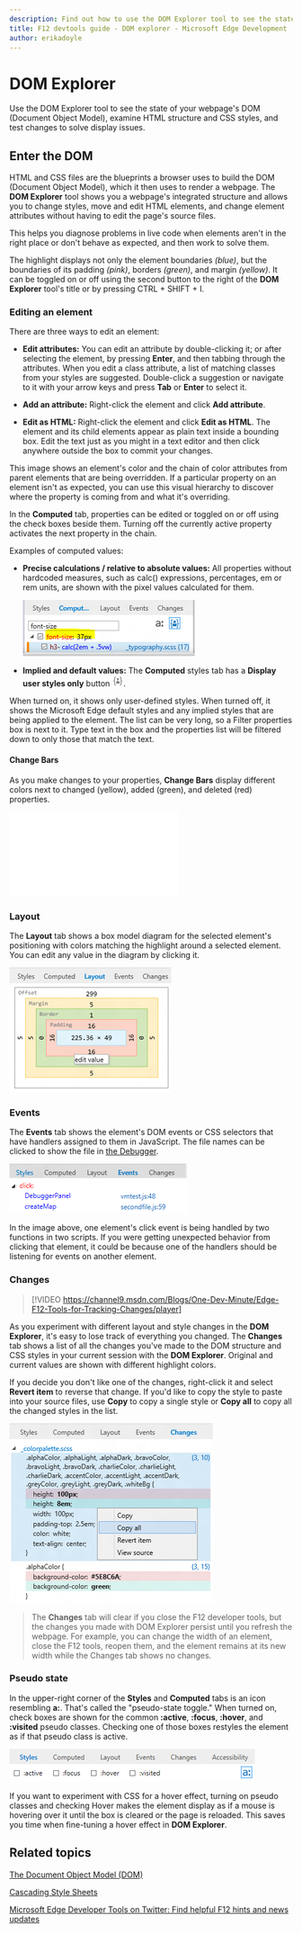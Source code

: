 ```yaml
---
description: Find out how to use the DOM Explorer tool to see the state of your webpage’s DOM, examine HTML structure and CSS styles, and test changes.
title: F12 devtools guide - DOM explorer - Microsoft Edge Development
author: erikadoyle
---
```


# DOM Explorer

Use the DOM Explorer tool to see the state of your webpage's DOM (Document Object Model), examine HTML structure and CSS styles, and test changes to solve display issues.

## Enter the DOM
HTML and CSS files are the blueprints a browser uses to build the DOM (Document Object Model), which it then uses to render a webpage. The **DOM Explorer** tool shows you a webpage's integrated structure and allows you to change styles, move and edit HTML elements, and change element attributes without having to edit the page's source files.

This helps you diagnose problems in live code when elements aren't in the right place or don't behave as expected, and then work to solve them.




The highlight displays not only the element boundaries *(blue)*, but the boundaries of its padding *(pink)*, borders *(green)*, and margin *(yellow)*. It can be toggled on or off using the second button to the right of the **DOM Explorer** tool's title or by pressing CTRL + SHIFT + I.

### Editing an element
There are three ways to edit an element:

  - **Edit attributes:** You can edit an attribute by double-clicking it; or after selecting the element, by pressing **Enter**, and then tabbing through the attributes.
   When you edit a class attribute, a list of matching classes from your styles are suggested. Double-click a suggestion or navigate to it with your arrow keys and press **Tab** or **Enter** to select it.

  - **Add an attribute:** Right-click the element and click **Add attribute**.

  - **Edit as HTML:** Right-click the element and click **Edit as HTML**. The element and its child elements appear as plain text inside a bounding box. Edit the text just as you might in a text editor and then click anywhere outside the box to commit your changes.



This image shows an element's color and the chain of color attributes from parent elements that are being overridden. If a particular property on an element isn't as expected, you can use this visual hierarchy to discover where the property is coming from and what it's overriding.

In the **Computed** tab, properties can be edited or toggled on or off using the check boxes beside them. Turning off the currently active property activates the next property in the chain.

Examples of computed values:

  - **Precise calculations / relative to absolute values:** All properties without hardcoded measures, such as calc() expressions, percentages, em or rem units, are shown with the pixel values calculated for them.

    ![Edge Computed Sizes](./media/Edge_DOMExplorer_computedstyles.PNG)

  - **Implied and default values:** The **Computed** styles tab has a **Display user styles only** button ![Display all styles button](./media/F12BlueDOMExplorerDisplayStyles.png).

   When turned on, it shows only user-defined styles. When turned off, it shows the Microsoft Edge default styles and any     implied styles that are being applied to the element. The list can be very long, so a Filter properties box is next to it.  Type text in the box and the properties list will be filtered down to only those that match the text.

#### Change Bars
As you make changes to your properties, **Change Bars** display different colors next to changed (yellow), added (green), and deleted (red) properties.

![Display all styles button](./media/changebars.jpg.md)

### Layout
The **Layout** tab shows a box model diagram for the selected element's positioning with colors matching the highlight around a selected element. You can edit any value in the diagram by clicking it.

![Edge Layout Tab](./media/Edge_DOMExplorer_layout.PNG)

### Events
The **Events** tab shows the element's DOM events or CSS selectors that have handlers assigned to them in JavaScript. The file names can be clicked to show the file in [the Debugger](./debugger.md).

![Events tab](./media/Edge_DOMExplorer_events.PNG)

In the image above, one element's click event is being handled by two functions in two scripts. If you were getting unexpected behavior from clicking that element, it could be because one of the handlers should be listening for events on another element.

### Changes

> [!VIDEO https://channel9.msdn.com/Blogs/One-Dev-Minute/Edge-F12-Tools-for-Tracking-Changes/player]

As you experiment with different layout and style changes in the **DOM Explorer**, it's easy to lose track of everything you changed. The **Changes** tab shows a list of all the changes you've made to the DOM structure and CSS styles in your current session with the **DOM Explorer**. Original and current values are shown with different highlight colors.

If you decide you don't like one of the changes, right-click it and select **Revert item** to reverse that change. If you'd like to copy the style to paste into your source files, use **Copy** to copy a single style or **Copy all** to copy all the changed styles in the list.

![Changes tab](./media/Edge_DOMExplorer_changes.png)

> The **Changes** tab will clear if you close the F12 developer tools, but the changes you made with DOM Explorer persist until you refresh the webpage. For example, you can change the width of an element, close the F12 tools, reopen them, and the element remains at its new width while the Changes tab shows no changes.

### Pseudo state

In the upper-right corner of the **Styles** and **Computed** tabs is an icon resembling **a:**. That's called the "pseudo-state toggle." When turned on, check boxes are shown for the common **:active**, **:focus**, **:hover**, and **:visited** pseudo classes. Checking one of those boxes restyles the element as if that pseudo class is active.

![Changes tab](./media/Edge_DOMExplorer_pseudostate.PNG)

If you want to experiment with CSS for a hover effect, turning on pseudo classes and checking Hover makes the element display as if a mouse is hovering over it until the box is cleared or the page is reloaded. This saves you time when fine-tuning a hover effect in **DOM Explorer**.

## Related topics

[The Document Object Model (DOM)](https://msdn.microsoft.com/library/hh772384.aspx)

[Cascading Style Sheets](https://msdn.microsoft.com/library/ms531209.aspx)

[Microsoft Edge Developer Tools on Twitter: Find helpful F12 hints and news updates](https://twitter.com/EdgeDevTools)
